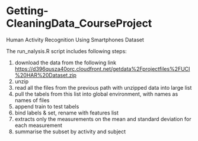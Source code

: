 # Getting-CleaningData_CourseProject
Human Activity Recognition Using Smartphones Dataset

The run_nalysis.R script includes following steps:
  1. download the data from the following link https://d396qusza40orc.cloudfront.net/getdata%2Fprojectfiles%2FUCI%20HAR%20Dataset.zip
  2. unzip
  3. read all the files from the previous path with unzipped data into large list
  4. pull the tabels from this list into global environment, with names as names of files
  5. append train to test tabels
  6. bind labels & set, rename with features list
  7. extracts only the measurements on the mean and standard deviation for each measurement
  8. summarise the subset by activity and subject
  
 
  
